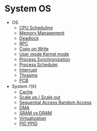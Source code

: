 # System OS

- OS
  - [CPU Scheduling](/contents/2020-10~2022-08/2022-07-11.md)
  - [Memory Management](/contents/2020-10~2022-08/2022-07-13.md)
  - [Deadlock](/contents/2020-10~2022-08/2022-07-20.md)
  - [RPC](/contents/2022-11/2022-11-19.md)
  - [Copy on Write](/contents/2022-11/2022-11-01.md)
  - [User mode Kernel mode](/contents/2023-02/2023-02-24.md)
  - [Process Synchronization](/contents/2023-02/2023-02-27.md)
  - [Process Scheduler](/contents/2023-04/2023-04-29.md)
  - [Interrupt](/contents/2023-05/2023-05-02.md)
  - [Thrasing](/contents/2023-05/2023-05-17.md)
  - [PCB](/contents/2023-05/2023-05-19.md)
- System 기타
  - [Cache](/contents/2022-10/2022-10-12.md)
  - [Scale up / Scale out](/contents/2022-11/2022-11-07.md)
  - [Sequential Access Random Access](/contents/2023-03/2023-03-05.md)
  - [DMA](/contents/2022-10/2022-10-13.md)
  - [SRAM vs DRAM](/contents/2022-11/2022-11-08.md)
  - [Virtualization](/contents/2023-04/2023-04-28.md)
  - [PID PPID](/contents/2023-09/2023-09-22.md)
